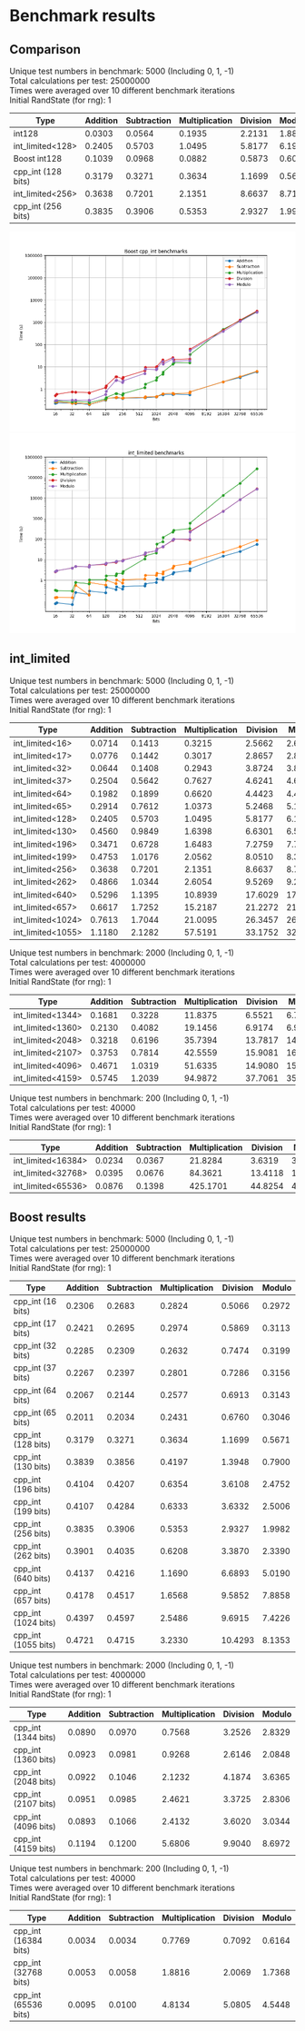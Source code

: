 # Benchmark results

## Comparison

Unique test numbers in benchmark: 5000 (Including 0, 1, -1) \
Total calculations per test: 25000000 \
Times were averaged over 10 different benchmark iterations \
Initial RandState (for rng): 1

| Type               | Addition           | Subtraction        | Multiplication     | Division           | Modulo             |
| ---                | ---                | ---                | ---                | ---                | ---                |
| int128             | 0.0303             | 0.0564             | 0.1935             | 2.2131             | 1.8864             |
| int_limited<128>   | 0.2405             | 0.5703             | 1.0495             | 5.8177             | 6.1988             |
| Boost int128       | 0.1039             | 0.0968             | 0.0882             | 0.5873             | 0.6053             |
| cpp_int (128 bits) | 0.3179             | 0.3271             | 0.3634             | 1.1699             | 0.5671             |
| int_limited<256>   | 0.3638             | 0.7201             | 2.1351             | 8.6637             | 8.7123             |
| cpp_int (256 bits) | 0.3835             | 0.3906             | 0.5353             | 2.9327             | 1.9982             |

![A logarithmic graph of the benchmark times for Boost's cpp_int](benchmark-graph-boost.png)
![A logarithmic graph of the benchmark times for Large Number Libraries int_limited](benchmark-graph-int_limited.png)

## int_limited

Unique test numbers in benchmark: 5000 (Including 0, 1, -1) \
Total calculations per test: 25000000 \
Times were averaged over 10 different benchmark iterations \
Initial RandState (for rng): 1

| Type               | Addition           | Subtraction        | Multiplication     | Division           | Modulo             |
| ---                | ---                | ---                | ---                | ---                | ---                |
| int_limited<16>    | 0.0714             | 0.1413             | 0.3215             | 2.5662             | 2.6206             |
| int_limited<17>    | 0.0776             | 0.1442             | 0.3017             | 2.8657             | 2.8684             |
| int_limited<32>    | 0.0644             | 0.1408             | 0.2943             | 3.8724             | 3.8743             |
| int_limited<37>    | 0.2504             | 0.5642             | 0.7627             | 4.6241             | 4.6454             |
| int_limited<64>    | 0.1982             | 0.1899             | 0.6620             | 4.4423             | 4.4467             |
| int_limited<65>    | 0.2914             | 0.7612             | 1.0373             | 5.2468             | 5.1995             |
| int_limited<128>   | 0.2405             | 0.5703             | 1.0495             | 5.8177             | 6.1988             |
| int_limited<130>   | 0.4560             | 0.9849             | 1.6398             | 6.6301             | 6.5857             |
| int_limited<196>   | 0.3471             | 0.6728             | 1.6483             | 7.2759             | 7.7283             |
| int_limited<199>   | 0.4753             | 1.0176             | 2.0562             | 8.0510             | 8.3523             |
| int_limited<256>   | 0.3638             | 0.7201             | 2.1351             | 8.6637             | 8.7123             |
| int_limited<262>   | 0.4866             | 1.0344             | 2.6054             | 9.5269             | 9.2466             |
| int_limited<640>   | 0.5296             | 1.1395             | 10.8939            | 17.6029            | 17.9414            |
| int_limited<657>   | 0.6617             | 1.7252             | 15.2187            | 21.2272            | 21.5569            |
| int_limited<1024>  | 0.7613             | 1.7044             | 21.0095            | 26.3457            | 26.3187            |
| int_limited<1055>  | 1.1180             | 2.1282             | 57.5191            | 33.1752            | 32.4150            |

Unique test numbers in benchmark: 2000 (Including 0, 1, -1) \
Total calculations per test: 4000000 \
Times were averaged over 10 different benchmark iterations \
Initial RandState (for rng): 1

| Type               | Addition           | Subtraction        | Multiplication     | Division           | Modulo             |
| ---                | ---                | ---                | ---                | ---                | ---                |
| int_limited<1344>  | 0.1681             | 0.3228             | 11.8375            | 6.5521             | 6.7610             |
| int_limited<1360>  | 0.2130             | 0.4082             | 19.1456            | 6.9174             | 6.9486             |
| int_limited<2048>  | 0.3218             | 0.6196             | 35.7394            | 13.7817            | 14.3727            |
| int_limited<2107>  | 0.3753             | 0.7814             | 42.5559            | 15.9081            | 16.0382            |
| int_limited<4096>  | 0.4671             | 1.0319             | 51.6335            | 14.9080            | 15.8929            |
| int_limited<4159>  | 0.5745             | 1.2039             | 94.9872            | 37.7061            | 35.2969            |

Unique test numbers in benchmark: 200 (Including 0, 1, -1) \
Total calculations per test: 40000 \
Times were averaged over 10 different benchmark iterations \
Initial RandState (for rng): 1

| Type               | Addition           | Subtraction        | Multiplication     | Division           | Modulo             |
| ---                | ---                | ---                | ---                | ---                | ---                |
| int_limited<16384> | 0.0234             | 0.0367             | 21.8284            | 3.6319             | 3.6015             |
| int_limited<32768> | 0.0395             | 0.0676             | 84.3621            | 13.4118            | 13.3225            |
| int_limited<65536> | 0.0876             | 0.1398             | 425.1701           | 44.8254            | 43.8209            |

## Boost results

Unique test numbers in benchmark: 5000 (Including 0, 1, -1) \
Total calculations per test: 25000000 \
Times were averaged over 10 different benchmark iterations \
Initial RandState (for rng): 1

| Type               | Addition          | Subtraction       | Multiplication    | Division          | Modulo            |
| ---                | ---               | ---               | ---               | ---               | ---               |
| cpp_int (16 bits)  | 0.2306            | 0.2683            | 0.2824            | 0.5066            | 0.2972            |
| cpp_int (17 bits)  | 0.2421            | 0.2695            | 0.2974            | 0.5869            | 0.3113            |
| cpp_int (32 bits)  | 0.2285            | 0.2309            | 0.2632            | 0.7474            | 0.3199            |
| cpp_int (37 bits)  | 0.2267            | 0.2397            | 0.2801            | 0.7286            | 0.3156            |
| cpp_int (64 bits)  | 0.2067            | 0.2144            | 0.2577            | 0.6913            | 0.3143            |
| cpp_int (65 bits)  | 0.2011            | 0.2034            | 0.2431            | 0.6760            | 0.3046            |
| cpp_int (128 bits) | 0.3179            | 0.3271            | 0.3634            | 1.1699            | 0.5671            |
| cpp_int (130 bits) | 0.3839            | 0.3856            | 0.4197            | 1.3948            | 0.7900            |
| cpp_int (196 bits) | 0.4104            | 0.4207            | 0.6354            | 3.6108            | 2.4752            |
| cpp_int (199 bits) | 0.4107            | 0.4284            | 0.6333            | 3.6332            | 2.5006            |
| cpp_int (256 bits) | 0.3835            | 0.3906            | 0.5353            | 2.9327            | 1.9982            |
| cpp_int (262 bits) | 0.3901            | 0.4035            | 0.6208            | 3.3870            | 2.3390            |
| cpp_int (640 bits) | 0.4137            | 0.4216            | 1.1690            | 6.6893            | 5.0190            |
| cpp_int (657 bits) | 0.4178            | 0.4517            | 1.6568            | 9.5852            | 7.8858            |
| cpp_int (1024 bits)| 0.4397            | 0.4597            | 2.5486            | 9.6915            | 7.4226            |
| cpp_int (1055 bits)| 0.4721            | 0.4715            | 3.2330            | 10.4293           | 8.1353            |

Unique test numbers in benchmark: 2000 (Including 0, 1, -1) \
Total calculations per test: 4000000 \
Times were averaged over 10 different benchmark iterations \
Initial RandState (for rng): 1

| Type               | Addition          | Subtraction       | Multiplication    | Division          | Modulo            |
| ---                | ---               | ---               | ---               | ---               | ---               |
| cpp_int (1344 bits)| 0.0890            | 0.0970            | 0.7568            | 3.2526            | 2.8329            |
| cpp_int (1360 bits)| 0.0923            | 0.0981            | 0.9268            | 2.6146            | 2.0848            |
| cpp_int (2048 bits)| 0.0922            | 0.1046            | 2.1232            | 4.1874            | 3.6365            |
| cpp_int (2107 bits)| 0.0951            | 0.0985            | 2.4621            | 3.3725            | 2.8306            |
| cpp_int (4096 bits)| 0.0893            | 0.1066            | 2.4132            | 3.6020            | 3.0344            |
| cpp_int (4159 bits)| 0.1194            | 0.1200            | 5.6806            | 9.9040            | 8.6972            |

Unique test numbers in benchmark: 200 (Including 0, 1, -1) \
Total calculations per test: 40000 \
Times were averaged over 10 different benchmark iterations \
Initial RandState (for rng): 1

| Type                | Addition          | Subtraction       | Multiplication    | Division          | Modulo            |
| ---                 | ---               | ---               | ---               | ---               | ---               |
| cpp_int (16384 bits)| 0.0034            | 0.0034            | 0.7769            | 0.7092            | 0.6164            |
| cpp_int (32768 bits)| 0.0053            | 0.0058            | 1.8816            | 2.0069            | 1.7368            |
| cpp_int (65536 bits)| 0.0095            | 0.0100            | 4.8134            | 5.0805            | 4.5448            |
